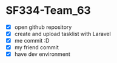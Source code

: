 # SF334-Team_63
- [x] open github repository
- [x] create and upload tasklist with Laravel 
- [x] me commit :D
- [x] my friend commit 
- [x] have dev environment
